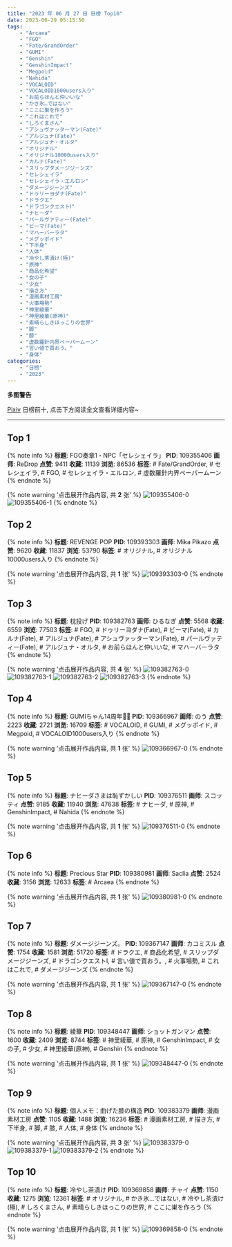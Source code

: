 ```yaml
---
title: "2023 年 06 月 27 日 日榜 Top10"
date: 2023-06-29 05:15:50
tags:
    - "Arcaea"
    - "FGO"
    - "Fate/GrandOrder"
    - "GUMI"
    - "Genshin"
    - "GenshinImpact"
    - "Megpoid"
    - "Nahida"
    - "VOCALOID"
    - "VOCALOID1000users入り"
    - "お前らほんと仲いいな"
    - "かき氷…ではない"
    - "ここに巣を作ろう"
    - "これはこれで"
    - "しろくまさん"
    - "アシュヴァッターマン(Fate)"
    - "アルジュナ(Fate)"
    - "アルジュナ・オルタ"
    - "オリジナル"
    - "オリジナル10000users入り"
    - "カルナ(Fate)"
    - "スリップダメージジーンズ"
    - "セレシェイラ"
    - "セレシェイラ・エルロン"
    - "ダメージジーンズ"
    - "ドゥリーヨダナ(Fate)"
    - "ドラクエ"
    - "ドラゴンクエストⅠ"
    - "ナヒーダ"
    - "パールヴァティー(Fate)"
    - "ビーマ(Fate)"
    - "マハーバーラタ"
    - "メグッポイド"
    - "下半身"
    - "人体"
    - "冷やし茶漬け(極)"
    - "原神"
    - "商品化希望"
    - "女の子"
    - "少女"
    - "描き方"
    - "漫画素材工房"
    - "火事場勢"
    - "神里綾華"
    - "神里綾華(原神)"
    - "素晴らしきほっこりの世界"
    - "脚"
    - "膝"
    - "虚数羅針内界ペーパームーン"
    - "言い値で買おう。"
    - "身体"
categories:
    - "日榜"
    - "2023"
---
```


<i class="fa fa-triangle-exclamation"></i>**多图警告**<i class="fa fa-triangle-exclamation"></i>

[Pixiv](https://www.pixiv.net/) 日榜前十, 点击下方阅读全文查看详细内容~

<!-- more -->

---

## Top 1

{% note info %}
**标题**: FGO奏章1・NPC「セレシェイラ」
**PID**: 109355406 **画师**: ReDrop
**点赞**: 9411 **收藏**: 11139 **浏览**: 86536
**标签**: # Fate/GrandOrder, # セレシェイラ, # FGO, # セレシェイラ・エルロン, # 虚数羅針内界ペーパームーン
{% endnote %}

{% note warning '点击展开作品内容, 共 **2** 张' %}
![109355406-0](https://i.pixiv.re/img-original/img/2023/06/26/06/26/19/109355406_p0.png)
![109355406-1](https://i.pixiv.re/img-original/img/2023/06/26/06/26/19/109355406_p1.png)
{% endnote %}

## Top 2

{% note info %}
**标题**: REVENGE POP
**PID**: 109393303 **画师**: Mika Pikazo
**点赞**: 9620 **收藏**: 11837 **浏览**: 53790
**标签**: # オリジナル, # オリジナル10000users入り
{% endnote %}

{% note warning '点击展开作品内容, 共 **1** 张' %}
![109393303-0](https://i.pixiv.re/img-original/img/2023/06/27/18/16/19/109393303_p0.png)
{% endnote %}

## Top 3

{% note info %}
**标题**: 枕投げ
**PID**: 109382763 **画师**: ひるなぎ
**点赞**: 5568 **收藏**: 6559 **浏览**: 77503
**标签**: # FGO, # ドゥリーヨダナ(Fate), # ビーマ(Fate), # カルナ(Fate), # アルジュナ(Fate), # アシュヴァッターマン(Fate), # パールヴァティー(Fate), # アルジュナ・オルタ, # お前らほんと仲いいな, # マハーバーラタ
{% endnote %}

{% note warning '点击展开作品内容, 共 **4** 张' %}
![109382763-0](https://i.pixiv.re/img-original/img/2023/06/27/06/00/08/109382763_p0.jpg)
![109382763-1](https://i.pixiv.re/img-original/img/2023/06/27/06/00/08/109382763_p1.jpg)
![109382763-2](https://i.pixiv.re/img-original/img/2023/06/27/06/00/08/109382763_p2.jpg)
![109382763-3](https://i.pixiv.re/img-original/img/2023/06/27/06/00/08/109382763_p3.jpg)
{% endnote %}

## Top 4

{% note info %}
**标题**: GUMIちゃん14周年🥕💚
**PID**: 109366967 **画师**: のう
**点赞**: 2223 **收藏**: 2721 **浏览**: 16709
**标签**: # VOCALOID, # GUMI, # メグッポイド, # Megpoid, # VOCALOID1000users入り
{% endnote %}

{% note warning '点击展开作品内容, 共 **1** 张' %}
![109366967-0](https://i.pixiv.re/img-original/img/2023/06/26/18/52/47/109366967_p0.jpg)
{% endnote %}

## Top 5

{% note info %}
**标题**: ナヒーダさまは恥ずかしい
**PID**: 109376511 **画师**: スコッティ
**点赞**: 9185 **收藏**: 11940 **浏览**: 47638
**标签**: # ナヒーダ, # 原神, # GenshinImpact, # Nahida
{% endnote %}

{% note warning '点击展开作品内容, 共 **1** 张' %}
![109376511-0](https://i.pixiv.re/img-original/img/2023/06/27/00/00/40/109376511_p0.jpg)
{% endnote %}

## Top 6

{% note info %}
**标题**: Precious Star
**PID**: 109380981 **画师**: Saclia
**点赞**: 2524 **收藏**: 3156 **浏览**: 12633
**标签**: # Arcaea
{% endnote %}

{% note warning '点击展开作品内容, 共 **1** 张' %}
![109380981-0](https://i.pixiv.re/img-original/img/2023/06/27/03/23/53/109380981_p0.jpg)
{% endnote %}

## Top 7

{% note info %}
**标题**: ダメージジーンズ。
**PID**: 109367147 **画师**: カコミスル
**点赞**: 1754 **收藏**: 1581 **浏览**: 51720
**标签**: # ドラクエ, # 商品化希望, # スリップダメージジーンズ, # ドラゴンクエストⅠ, # 言い値で買おう。, # 火事場勢, # これはこれで, # ダメージジーンズ
{% endnote %}

{% note warning '点击展开作品内容, 共 **1** 张' %}
![109367147-0](https://i.pixiv.re/img-original/img/2023/06/26/19/21/33/109367147_p0.jpg)
{% endnote %}

## Top 8

{% note info %}
**标题**: 綾華
**PID**: 109348447 **画师**: ショットガンマン
**点赞**: 1600 **收藏**: 2409 **浏览**: 8744
**标签**: # 神里綾華, # 原神, # GenshinImpact, # 女の子, # 少女, # 神里綾華(原神), # Genshin
{% endnote %}

{% note warning '点击展开作品内容, 共 **1** 张' %}
![109348447-0](https://i.pixiv.re/img-original/img/2023/06/26/00/00/20/109348447_p0.jpg)
{% endnote %}

## Top 9

{% note info %}
**标题**: 個人メモ：曲げた膝の構造
**PID**: 109383379 **画师**: 漫画素材工房
**点赞**: 1105 **收藏**: 1488 **浏览**: 16236
**标签**: # 漫画素材工房, # 描き方, # 下半身, # 脚, # 膝, # 人体, # 身体
{% endnote %}

{% note warning '点击展开作品内容, 共 **3** 张' %}
![109383379-0](https://i.pixiv.re/img-original/img/2023/06/27/20/01/17/109383379_p0.jpg)
![109383379-1](https://i.pixiv.re/img-original/img/2023/06/27/20/01/17/109383379_p1.jpg)
![109383379-2](https://i.pixiv.re/img-original/img/2023/06/27/20/01/17/109383379_p2.jpg)
{% endnote %}

## Top 10

{% note info %}
**标题**: 冷やし茶漬け
**PID**: 109369858 **画师**: チャイ
**点赞**: 1150 **收藏**: 1275 **浏览**: 12361
**标签**: # オリジナル, # かき氷…ではない, # 冷やし茶漬け(極), # しろくまさん, # 素晴らしきほっこりの世界, # ここに巣を作ろう
{% endnote %}

{% note warning '点击展开作品内容, 共 **1** 张' %}
![109369858-0](https://i.pixiv.re/img-original/img/2023/06/26/20/42/15/109369858_p0.png)
{% endnote %}
